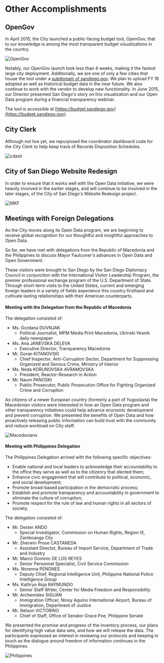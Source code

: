 # Other Accomplishments
## OpenGov
In April 2015, the City launched a public-facing budget tool, OpenGov, that to our knowledge is among the most transparent budget visualizations in the country.  

![OpenGov](http://take.ms/WSg3A)

Notably, our OpenGov launch took less than 4 weeks, making it the fastest large city deployment.  Additionally, we are one of only a few cities that house the tool under a [subdomain of sandiego.gov](https://budget.sandiego.gov). We plan to upload FY 16 adopted as well as historical budget data in the near future. We also continue to work with the vendor to develop new functionality. In June 2015, our Director presented San Diego's story on this visualization and our Open Data program during a financial transparency webinar.

The tool is accessible at [https://budget.sandiego.gov](https://budget.sandiego.gov).  

## City Clerk
Although not live yet, we repurposed the coordinator dashboard code for the City Clerk to help keep track of Records Disposition Schedules. 

![cdash](http://take.ms/2u2QS)

## City of San Diego Website Redesign
In order to ensure that it works well with the Open Data initiative, we were heavily involved in the earlier stages, and will continue to be involved in the later stages, of the City of San Diego's Website Redesign project.

![MKF](http://www.sandiego.gov/mayor/graphics/article/designsdphoto.jpg)

## Meetings with Foreign Delegations
As the City moves along its Open Data program, we are beginning to receive global recognition for our thoughtful and insightful approaches to Open Data.

So far, we have met with delegations from the Republic of Macedonia and the Philippines to discuss Mayor Faulconer's advances in Open Data and Open Government.

These visitors were brought to San Diego by the San Diego Diplomacy Council in conjunction with the International Visitor Leadership Program, the premier professional exchange program of the U.S. Department of State. Through short-term visits to the United States, current and emerging foreign leaders in a variety of fields experience this country firsthand and cultivate lasting relationships with their American counterparts.

#### Meeting with the Delegation from the Republic of Macedonia
The delegation consisted of:

* Ms. Gordana DUVNJAK
  * Political Journalist, MPM Media Print Macedonia, Utrinski Vesnik daily newspaper
* Ms. Ana JANEVSKA DELEVA
  * Executive Director, Transparency Macedonia
* Mr. Goran KITANOVSKI
  * Chief Inspector, Anti-Corruption Sector, Department for Suppressing Organized and Serious Crime, Ministry of Interior
* Ms. Neda KORUNOVSKA AVRAMOVSKA
  * President, Reactor-Research in Action
* Mr. Naum PANOSKI
  * Public Prosecutor, Public Prosecution Office for Fighting Organized Crime and Corruption

As citizens of a newer European country (formerly a part of Yugoslavia) the Macedonian visitors were interested in how an Open Data program and other transparency initiatives could help advance economic development and prevent corruption.  We presented the benefits of Open Data and how proactively releasing public information can build trust with the community and reduce workload on City staff.

![Macedonians](http://mrm-random.s3.amazonaws.com/dz/2015-01-27%2016.28.38.jpg)

#### Meeting with Philippines Delegation
The Philippines Delegation arrived with the following specific objectives:

* Enable national and local leaders to acknowledge their accountability to the office they serve as well as to the citizenry that elected them;
* Enhance civic engagement that will contribute to political, economic, and social development;
* Promote broad-based participation in the democratic process;
* Establish and promote transparency and accountability in government to eliminate the culture
of corruption;
* Promote respect for the rule of law and human rights in all sectors of society.

The delegation consisted of:
* Mr. Dexter ANDO
    * Special Investigator, Commission on Human Rights, Region IX, Zamboanga City
* Mr. Sherwin Prose CASTANEDA
    * Assistant Director, Bureau of Import Service, Department of Trade and Industry
* Mr. Marco Dominic DE LOS REYES
    * Senior Personnel Specialist, Civil Service Commission
* Ms. Norenna PENONES
    * Deputy Chief, Regional Intelligence Unit, Philippine National Police Intelligence Group
* Ms. Kathryn Roja RAYMUNDO
    * Senior Staff Writer, Center for Media Freedom and Responsibility
* Mr. Archemides SIGUAN
    * Immigration Officer, Ninoy Aquino International Airport, Bureau of Immigration, Department of Justice
* Mr. Nelson VICTORINO
    * Chief of Staff, Office of Senator Grace Poe, Philippine Senate

We presented the promise and progress of the inventory process, our plans for identifying high value data sets, and how we will release the data.  The participants expressed an interest in reviewing our protocols and keeping in touch as the dialogue around freedom of information continues in the Philippines.

![Philippines](http://mrm-random.s3.amazonaws.com/dz/FB_IMG_1435173663587.jpg)

